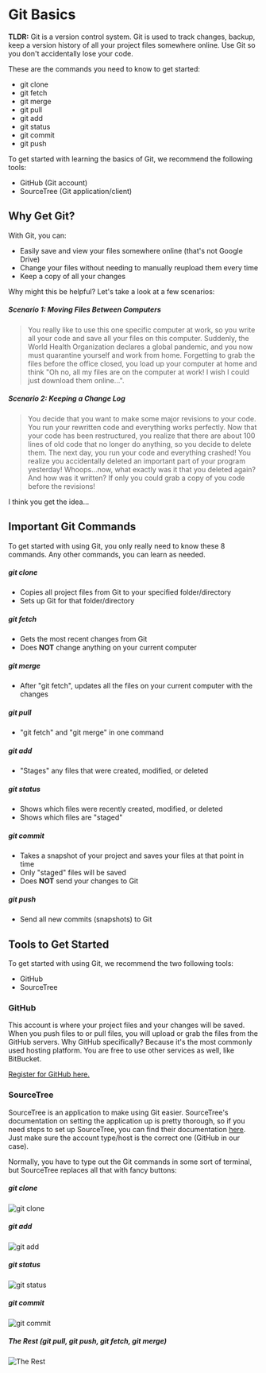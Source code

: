 # Git Basics

**TLDR:** Git is a version control system. Git is used to track changes, backup, keep a version history of all your project files somewhere online. Use Git so you don't accidentally lose your code.  

These are the commands you need to know to get started:
* git clone
* git fetch
* git merge
* git pull
* git add
* git status
* git commit
* git push

To get started with learning the basics of Git, we recommend the following tools:
* GitHub (Git account)
* SourceTree (Git application/client)



## Why Get Git?

With Git, you can:
* Easily save and view your files somewhere online (that's not Google Drive)
* Change your files without needing to manually reupload them every time
* Keep a copy of all your changes

Why might this be helpful? Let's take a look at a few scenarios:

##### Scenario 1: Moving Files Between Computers

>You really like to use this one specific computer at work, so you write all your code and save all your files on this computer. Suddenly, the World Health Organization declares a global pandemic, and you now must quarantine yourself and work from home. Forgetting to grab the files before the office closed, you load up your computer at home and think "Oh no, all my files are on the computer at work! I wish I could just download them online...".

##### Scenario 2: Keeping a Change Log

>You decide that you want to make some major revisions to your code. You run your rewritten code and everything works perfectly. Now that your code has been restructured, you realize that there are about 100 lines of old code that no longer do anything, so you decide to delete them. The next day, you run your code and everything crashed! You realize you accidentally deleted an important part of your program yesterday! Whoops...now, what exactly was it that you deleted again? And how was it written? If only you could grab a copy of you code before the revisions!

I think you get the idea...




## Important Git Commands

To get started with using Git, you only really need to know these 8 commands. Any other commands, you can learn as needed.  

##### git clone

* Copies all project files from Git to your specified folder/directory
* Sets up Git for that folder/directory

##### git fetch

* Gets the most recent changes from Git
* Does **NOT** change anything on your current computer

##### git merge

* After "git fetch", updates all the files on your current computer with the changes

##### git pull

* "git fetch" and "git merge" in one command

##### git add

* "Stages" any files that were created, modified, or deleted

##### git status

* Shows which files were recently created, modified, or deleted
* Shows which files are "staged"

##### git commit

* Takes a snapshot of your project and saves your files at that point in time
* Only "staged" files will be saved
* Does **NOT** send your changes to Git

##### git push

* Send all new commits (snapshots) to Git




## Tools to Get Started

To get started with using Git, we recommend the two following tools:
* GitHub
* SourceTree

### GitHub
This account is where your project files and your changes will be saved. When you push files to or pull files, you will upload or grab the files from the GitHub servers. Why GitHub specifically? Because it's the most commonly used hosting platform. You are free to use other services as well, like BitBucket.

[Register for GitHub here.](https://github.com/join?source=header-home "GitHub")

### SourceTree

SourceTree is an application to make using Git easier. SourceTree's documentation on setting the application up is pretty thorough, so if you need steps to set up SourceTree, you can find their documentation [here](https://confluence.atlassian.com/get-started-with-sourcetree/install-and-set-up-sourcetree-847359043.html "SourceTree Setup"). Just make sure the account type/host is the correct one (GitHub in our case).  

Normally, you have to type out the Git commands in some sort of terminal, but SourceTree replaces all that with fancy buttons:

##### git clone

![](https://i.gyazo.com/7ad7227ecd240db95bb1ba5210276409.png "git clone")
<br/>

##### git add

![](https://i.gyazo.com/979c6f6d7677b32e2a02008a0d89692a.png "git add")
<br/>

##### git status

![](https://i.gyazo.com/f7cfdd69bc4c93416f6aa582b6e3a54f.png "git status")
<br/>


##### git commit

![](https://i.gyazo.com/a1fc03f6ec1f7716f9a17e7b7ffe47d0.png "git commit")
<br/>

##### The Rest (git pull, git push, git fetch, git merge)

![](https://i.gyazo.com/d493eb100ca765ec13613af4b67487ff.png "The Rest")
